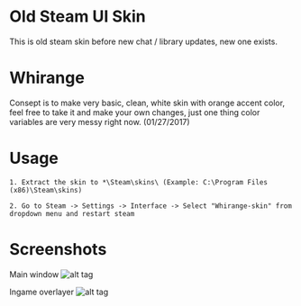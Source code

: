 # Old Steam UI Skin
This is old steam skin before new chat / library updates, new one exists.

# Whirange
Consept is to make very basic, clean, white skin with orange accent color, feel free to take it and make your own changes, just one thing color variables are very messy right now. (01/27/2017) 

# Usage

    1. Extract the skin to *\Steam\skins\ (Example: C:\Program Files (x86)\Steam\skins)

    2. Go to Steam -> Settings -> Interface -> Select "Whirange-skin" from dropdown menu and restart steam


# Screenshots

Main window
![alt tag](https://raw.githubusercontent.com/Mindii/Whirange/master/Img/Whirange_1.png)

Ingame overlayer
![alt tag](https://raw.githubusercontent.com/Mindii/Whirange/master/Img/overlay.png)
